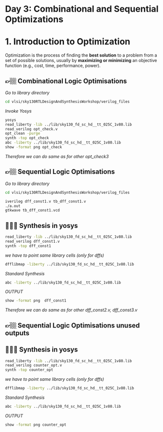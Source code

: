 # Day 3: Combinational and Sequential Optimizations
# 1. Introduction to Optimization 
Optimization is the process of finding the **best solution** to a problem from a set of possible solutions, usually by **maximizing or minimizing** an objective function (e.g., cost, time, performance, power).

## 👉🏼 Combinational Logic Optimisations
*Go to library directory*
```bash
cd vlsi/sky130RTLDesignAndSynthesisWorkshop/verilog_files
```
*Invoke Yosys*
```bash
yosys
read_liberty -lib ../lib/sky130_fd_sc_hd__tt_025C_1v80.lib
read_verilog opt_check.v 
opt_clean -purge
synth -top opt_check
abc -liberty ../lib/sky130_fd_sc_hd__tt_025C_1v80.lib
show -format png opt_check
```
*Therefore we can do same as for other opt_check3*


## 👉🏼 Sequential Logic Optimisations
*Go to library directory*
```bash
cd vlsi/sky130RTLDesignAndSynthesisWorkshop/verilog_files
```
```bash
iverilog dff_const1.v tb_dff_const1.v
./a.out
gtkwave tb_dff_const1.vcd
```
## 👩🏽‍💻 Synthesis in yosys
```bash
read_liberty -lib ../lib/sky130_fd_sc_hd__tt_025C_1v80.lib
read_verilog dff_const1.v
synth -top dff_const1
```
*we have to point same library cells (only for dffs)*
```bash
dfflibmap -liberty ../lib/sky130_fd_sc_hd__tt_025C_1v80.lib
```
*Standard Synthesis*
```bash
abc -liberty ../lib/sky130_fd_sc_hd__tt_025C_1v80.lib
```
*OUTPUT*
```bash
show -format png  dff_const1
```
*Therefore we can do same as for other dff_const2.v,  dff_const3.v* 

## 👉🏼  Sequential Logic Optimisations unused outputs
## 👩🏽‍💻 Synthesis in yosys
```bash
read_liberty -lib ../lib/sky130_fd_sc_hd__tt_025C_1v80.lib
read_verilog counter_opt.v
synth -top counter_opt
```
*we have to point same library cells (only for dffs)*
```bash
dfflibmap -liberty ../lib/sky130_fd_sc_hd__tt_025C_1v80.lib
```
*Standard Synthesis*
```bash
abc -liberty ../lib/sky130_fd_sc_hd__tt_025C_1v80.lib
```
*OUTPUT*
```bash
show -format png counter_opt
```

